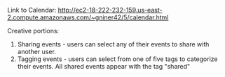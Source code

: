 Link to Calendar: http://ec2-18-222-232-159.us-east-2.compute.amazonaws.com/~gniner42/5/calendar.html

Creative portions:
1. Sharing events - users can select any of their events to share with another user.
2. Tagging events - users can select from one of five tags to categorize their events. All shared events appear with the tag "shared"
